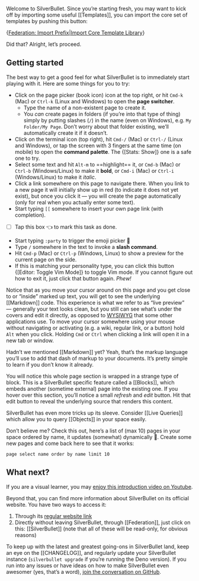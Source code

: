 Welcome to SilverBullet. Since you’re starting fresh, you may want to kick off by importing some useful [[Templates]], you can import the core set of templates by pushing this button:

{[Federation: Import Prefix|Import Core Template Library]("!localhost:3001/template/core/")}

Did that? Alright, let’s proceed.

## Getting started
The best way to get a good feel for what SilverBullet is to immediately start playing with it. Here are some things for you to try:

* Click on the page picker (book icon) icon at the top right, or hit `Cmd-k` (Mac) or `Ctrl-k` (Linux and Windows) to open the **page switcher**.
  * Type the name of a non-existent page to create it.
  * You _can_ create pages in folders (if you’re into that type of thing) simply by putting slashes (`/`) in the name (even on Windows), e.g. `My Folder/My Page`. Don’t worry about that folder existing, we’ll automatically create it if it doesn’t.
* Click on the terminal icon (top right), hit `Cmd-/` (Mac) or `Ctrl-/` (Linux and Windows), or tap the screen with 3 fingers at the same time (on mobile) to open the **command palette**. The {[Stats: Show]} one is a safe one to try.
* Select some text and hit `Alt-m` to ==highlight== it, or `Cmd-b` (Mac) or `Ctrl-b` (Windows/Linux) to make it **bold**, or `Cmd-i` (Mac) or `Ctrl-i` (Windows/Linux) to make it _italic_.
* Click a link somewhere on this page to navigate there. When you link to a new page it will initially show up in red (to indicate it does not yet exist), but once you click it — you will create the page automatically (only for real when you actually enter some text).
* Start typing `[[` somewhere to insert your own page link (with completion).
* [ ] Tap this box 👈 to mark this task as done.
* Start typing `:party` to trigger the emoji picker 🎉
* Type `/` somewhere in the text to invoke a **slash command**.
* Hit `Cmd-p` (Mac) or `Ctrl-p` (Windows, Linux) to show a preview for the current page on the side.
* If this is matching your personality type, you can click this button {[Editor: Toggle Vim Mode]} to toggle Vim mode. If you cannot figure out how to exit it, just click that button again. _Phew!_

Notice that as you move your cursor around on this page and you get close to or “inside” marked up text, you will get to see the underlying [[Markdown]] code. This experience is what we refer to as “live preview” — generally your text looks clean, but you still can see what’s under the covers and edit it directly, as opposed to [WYSIWYG](https://en.wikipedia.org/wiki/WYSIWYG) that some other applications use. To move your cursor somewhere using your mouse without navigating or activating (e.g. a wiki, regular link, or a button) hold `Alt` when you click. Holding `Cmd` or `Ctrl` when clicking a link will open it in a new tab or window.

Hadn’t we mentioned [[Markdown]] yet? Yeah, that’s the markup language you’ll use to add that dash of markup to your documents. It’s pretty simple to learn if you don’t know it already.

You will notice this whole page section is wrapped in a strange type of block. This is a SilverBullet specific feature called a [[Blocks]], which embeds another (sometime external) page into the existing one. If you hover over this section, you’ll notice a small _refresh_ and _edit_ button. Hit that edit button to reveal the underlying source that renders this content.

SilverBullet has even more tricks up its sleeve. Consider [[Live Queries]] which allow you to query [[Objects]] in your space easily.

Don’t believe me? Check this out, here’s a list of (max 10) pages in your space ordered by name, it updates (somewhat) dynamically 🤯. Create some new pages and come back here to see that it works:

```query
page select name order by name limit 10 
```

## What next?
If you are a visual learner, you may [enjoy this introduction video on Youtube](https://youtu.be/VemS-cqAD5k).

Beyond that, you can find more information about SilverBullet on its official website. You have two ways to access it:

1. Through its [regular website link](https://silverbullet.md/)
2. Directly without leaving SilverBullet, through [[Federation]], just click on this: [[SilverBullet]] (note that all of these will be read-only, for obvious reasons)

To keep up with the latest and greatest going-ons in SilverBullet land, keep an eye on the [[CHANGELOG]], and regularly update your SilverBullet instance (`silverbullet upgrade` if you’re running the Deno version). If you run into any issues or have ideas on how to make SilverBullet even awesomer (yes, that’s a word), [join the conversation on GitHub](https://github.com/silverbulletmd/silverbullet).